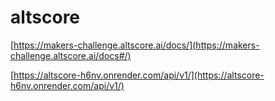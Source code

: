 # altscore

[https://makers-challenge.altscore.ai/docs/](https://makers-challenge.altscore.ai/docs#/)

[https://altscore-h6nv.onrender.com/api/v1/](https://altscore-h6nv.onrender.com/api/v1/)

